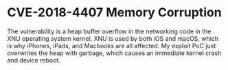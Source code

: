 # CVE-2018-4407 Memory Corruption
The vulnerability is a heap buffer overflow in the networking code in the XNU operating system kernel. XNU is used by both iOS and macOS, which is why iPhones, iPads, and Macbooks are all affected. My exploit PoC just overwrites the heap with garbage, which causes an immediate kernel crash and device reboot.
